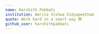 ```yaml
---
name: Harshith Pabbati
institution: Amrita Vishwa Vidyapeetham
quote: Work hard in a smart way 😎
github_user: harshithpabbati
---
```

